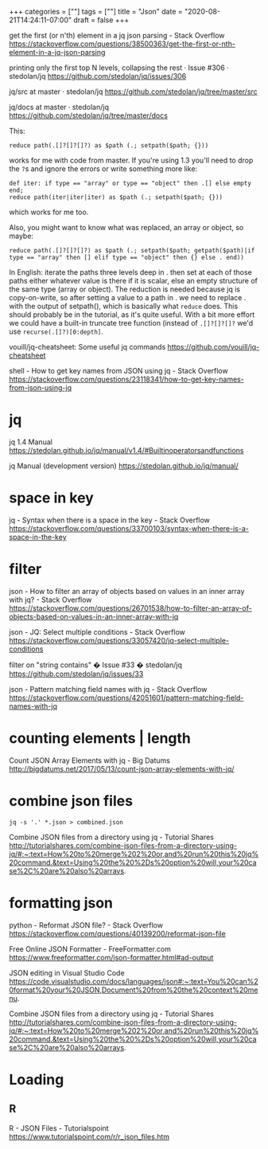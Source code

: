 +++
categories = [""]
tags = [""]
title = "Json"
date = "2020-08-21T14:24:11-07:00"
draft = false
+++

get the first (or n'th) element in a jq json parsing - Stack Overflow
https://stackoverflow.com/questions/38500363/get-the-first-or-nth-element-in-a-jq-json-parsing

printing only the first top N levels, collapsing the rest · Issue #306 · stedolan/jq
https://github.com/stedolan/jq/issues/306

jq/src at master · stedolan/jq
https://github.com/stedolan/jq/tree/master/src

jq/docs at master · stedolan/jq
https://github.com/stedolan/jq/tree/master/docs

This:

```
reduce path(.[]?[]?[]?) as $path (.; setpath($path; {}))
```

works for me with code from master. If you're using 1.3 you'll need to drop the `?`s and ignore the errors or write something more like:

```
def iter: if type == "array" or type == "object" then .[] else empty end;
reduce path(iter|iter|iter) as $path (.; setpath($path; {}))
```

which works for me too.

Also, you might want to know what was replaced, an array or object, so maybe:

```
reduce path(.[]?[]?[]?) as $path (.; setpath($path; getpath($path)|if type == "array" then [] elif type == "object" then {} else . end))
```

In English: iterate the paths three levels deep in . then set at each of
those paths either whatever value is there if it is scalar, else an empty
structure of the same type (array or object). The reduction is needed because
jq is copy-on-write, so after setting a value to a path in . we need to
replace . with the output of setpath(), which is basically what `reduce`
does. This should probably be in the tutorial, as it's quite useful. With a
bit more effort we could have a built-in truncate tree function (instead of
`.[]?[]?[]?` we'd use `recurse(.[]?)[0:depth]`.

vouill/jq-cheatsheet: Some useful jq commands
https://github.com/vouill/jq-cheatsheet

shell - How to get key names from JSON using jq - Stack Overflow
https://stackoverflow.com/questions/23118341/how-to-get-key-names-from-json-using-jq

# jq

jq 1.4 Manual
https://stedolan.github.io/jq/manual/v1.4/#Builtinoperatorsandfunctions

jq Manual (development version)
https://stedolan.github.io/jq/manual/

# space in key

jq - Syntax when there is a space in the key - Stack Overflow
https://stackoverflow.com/questions/33700103/syntax-when-there-is-a-space-in-the-key

# filter

json - How to filter an array of objects based on values in an inner array with jq? - Stack Overflow
https://stackoverflow.com/questions/26701538/how-to-filter-an-array-of-objects-based-on-values-in-an-inner-array-with-jq

json - JQ: Select multiple conditions - Stack Overflow
https://stackoverflow.com/questions/33057420/jq-select-multiple-conditions

filter on "string contains" � Issue #33 � stedolan/jq
https://github.com/stedolan/jq/issues/33

json - Pattern matching field names with jq - Stack Overflow
https://stackoverflow.com/questions/42051601/pattern-matching-field-names-with-jq

# counting elements | length

Count JSON Array Elements with jq - Big Datums
http://bigdatums.net/2017/05/13/count-json-array-elements-with-jq/

# combine json files

```
jq -s '.' *.json > combined.json
```

Combine JSON files from a directory using jq - Tutorial Shares
http://tutorialshares.com/combine-json-files-from-a-directory-using-jq/#:~:text=How%20to%20merge%202%20or,and%20run%20this%20jq%20command.&text=Using%20the%20%2Ds%20option%20will,your%20case%2C%20are%20also%20arrays.

# formatting json

python - Reformat JSON file? - Stack Overflow
https://stackoverflow.com/questions/40139200/reformat-json-file

Free Online JSON Formatter - FreeFormatter.com
https://www.freeformatter.com/json-formatter.html#ad-output

JSON editing in Visual Studio Code
https://code.visualstudio.com/docs/languages/json#:~:text=You%20can%20format%20your%20JSON,Document%20from%20the%20context%20menu.

Combine JSON files from a directory using jq - Tutorial Shares
http://tutorialshares.com/combine-json-files-from-a-directory-using-jq/#:~:text=How%20to%20merge%202%20or,and%20run%20this%20jq%20command.&text=Using%20the%20%2Ds%20option%20will,your%20case%2C%20are%20also%20arrays.

# Loading

## R

R - JSON Files - Tutorialspoint
https://www.tutorialspoint.com/r/r_json_files.htm

